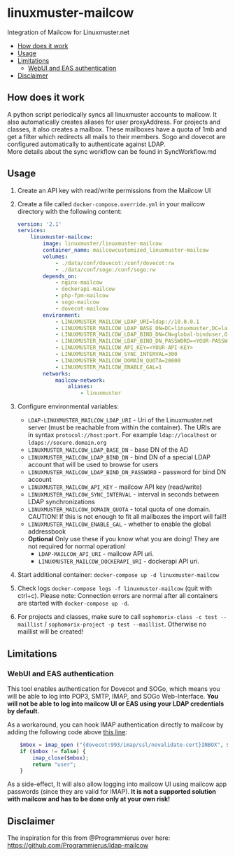 # linuxmuster-mailcow

Integration of Mailcow for Linuxmuster.net

* [How does it work](#how-does-it-work)
* [Usage](#usage)
* [Limitations](#limitations)
  * [WebUI and EAS authentication](#webui-and-eas-authentication)
* [Disclaimer](#disclaimer)

## How does it work

A python script periodically syncs all linuxmuster accounts to mailcow. It also automatically creates aliases for user proxyAddress. 
For projects and classes, it also creates a mailbox. These mailboxes have a quota of 1mb and get a filter which redirects all mails to their members. 
Sogo and dovecot are configured automatically to authenticate against LDAP.  
More details about the sync workflow can be found in SyncWorkflow.md

## Usage

1. Create an API key with read/write permissions from the Mailcow UI
2. Create a file called `docker-compose.override.yml` in your mailcow directory with the following content:

    ```yaml
    version: '2.1'
    services:
        linuxmuster-mailcow:
            image: linuxmuster/linuxmuster-mailcow
            container_name: mailcowcustomized_linuxmuster-mailcow
            volumes:
                - ./data/conf/dovecot:/conf/dovecot:rw
                - ./data/conf/sogo:/conf/sogo:rw
            depends_on:
                - nginx-mailcow
                - dockerapi-mailcow
                - php-fpm-mailcow
                - sogo-mailcow
                - dovecot-mailcow
            environment:
                - LINUXMUSTER_MAILCOW_LDAP_URI=ldap://10.0.0.1
                - LINUXMUSTER_MAILCOW_LDAP_BASE_DN=DC=linuxmuster,DC=lan
                - LINUXMUSTER_MAILCOW_LDAP_BIND_DN=CN=global-binduser,OU=Management,OU=GLOBAL,DC=linuxmuster,DC=lan
                - LINUXMUSTER_MAILCOW_LDAP_BIND_DN_PASSWORD=<YOUR-PASSWORD>
                - LINUXMUSTER_MAILCOW_API_KEY=<YOUR-API-KEY>
                - LINUXMUSTER_MAILCOW_SYNC_INTERVAL=300
                - LINUXMUSTER_MAILCOW_DOMAIN_QUOTA=20000
                - LINUXMUSTER_MAILCOW_ENABLE_GAL=1
            networks:
                mailcow-network:
                    aliases:
                        - linuxmuster
    ```

3. Configure environmental variables:

    * `LDAP-LINUXMUSTER_MAILCOW_LDAP_URI` - Uri of the Linuxmuster.net server (must be reachable from within the container). The URIs are in syntax `protocol://host:port`. For example `ldap://localhost` or `ldaps://secure.domain.org`
    * `LINUXMUSTER_MAILCOW_LDAP_BASE_DN` - base DN of the AD
    * `LINUXMUSTER_MAILCOW_LDAP_BIND_DN` - bind DN of a special LDAP account that will be used to browse for users
    * `LINUXMUSTER_MAILCOW_LDAP_BIND_DN_PASSWORD` - password for bind DN account
    * `LINUXMUSTER_MAILCOW_API_KEY` - mailcow API key (read/write)
    * `LINUXMUSTER_MAILCOW_SYNC_INTERVAL` - interval in seconds between LDAP synchronizations
    * `LINUXMUSTER_MAILCOW_DOMAIN_QUOTA` - total quota of one domain. CAUTION! If this is not enough to fit all mailboxes the import will fail!!
    * `LINUXMUSTER_MAILCOW_ENABLE_GAL` - whether to enable the global addressbook
    * **Optional**  Only use these if you know what you are doing! They are not required for normal operation!
        * `LDAP-MAILCOW_API_URI` - mailcow API uri.
        * `LINUXMUSTER_MAILCOW_DOCKERAPI_URI` - dockerapi API uri.

4. Start additional container: `docker-compose up -d linuxmuster-mailcow`
5. Check logs `docker-compose logs -f linuxmuster-mailcow` (quit with ctrl+c). Please note: Connection errors are normal after all containers are started with `docker-compose up -d`.
6. For projects and classes, make sure to call `sophomorix-class -c test --maillist` / `sophomorix-project -p test --maillist`. Otherwise no maillist will be created!

## Limitations

### WebUI and EAS authentication

This tool enables authentication for Dovecot and SOGo, which means you will be able to log into POP3, SMTP, IMAP, and SOGo Web-Interface. **You will not be able to log into mailcow UI or EAS using your LDAP credentials by default.**

As a workaround, you can hook IMAP authentication directly to mailcow by adding the following code above [this line](https://github.com/mailcow/mailcow-dockerized/blob/48b74d77a0c39bcb3399ce6603e1ad424f01fc3e/data/web/inc/functions.inc.php#L608):

```php
    $mbox = imap_open ("{dovecot:993/imap/ssl/novalidate-cert}INBOX", $user, $pass);
    if ($mbox != false) {
        imap_close($mbox);
        return "user";
    }
```

As a side-effect, It will also allow logging into mailcow UI using mailcow app passwords (since they are valid for IMAP). **It is not a supported solution with mailcow and has to be done only at your own risk!**

## Disclaimer

The inspiration for this from @Programmierus over here: https://github.com/Programmierus/ldap-mailcow
